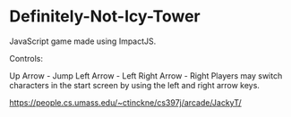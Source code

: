 # Definitely-Not-Icy-Tower

JavaScript game made using ImpactJS.

Controls:

Up Arrow - Jump
Left Arrow - Left
Right Arrow - Right
Players may switch characters in the start screen by using the left and right arrow keys.

https://people.cs.umass.edu/~ctinckne/cs397j/arcade/JackyT/
